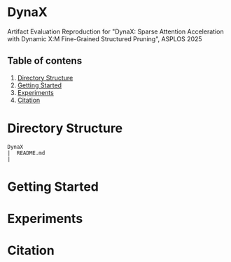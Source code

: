 # DynaX
Artifact Evaluation Reproduction for "DynaX: Sparse Attention Acceleration with Dynamic X:M Fine-Grained Structured Pruning", ASPLOS 2025

## Table of contens
1. [Directory Structure](#directory-structure)
2. [Getting Started](#getting-started)
3. [Experiments](#experiments)
4. [Citation](#citation)

# Directory Structure
```
DynaX
|  README.md
|

```

# Getting Started

# Experiments

# Citation
